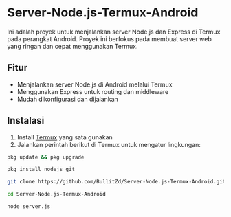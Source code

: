 # Server-Node.js-Termux-Android

Ini adalah proyek untuk menjalankan server Node.js dan Express di Termux pada perangkat Android. Proyek ini berfokus pada membuat server web yang ringan dan cepat menggunakan Termux.

## Fitur

- Menjalankan server Node.js di Android melalui Termux
- Menggunakan Express untuk routing dan middleware
- Mudah dikonfigurasi dan dijalankan

## Instalasi

1. Install [Termux](https://moneyblink.com/xplljU7Mx7) yang sata gunakan
2. Jalankan perintah berikut di Termux untuk mengatur lingkungan:
```bash 
pkg update && pkg upgrade
```
```bash 
pkg install nodejs git
```
```bash 
git clone https://github.com/BullitZd/Server-Node.js-Termux-Android.git
```
```bash 
cd Server-Node.js-Termux-Android
```
```bash 
node server.js
```